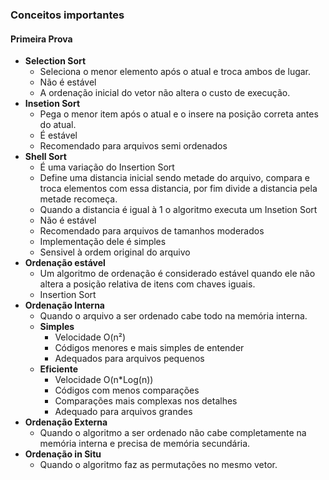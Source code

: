 ### Conceitos importantes


#### Primeira Prova
* **Selection Sort**
	* Seleciona o menor elemento após o atual e troca ambos de lugar.
	* Não é estável
	* A ordenação inicial do vetor não altera o custo de execução.
* **Insetion Sort**
	* Pega o menor item após o atual e o insere na posição correta antes do atual.
	* É estável
	* Recomendado para arquivos semi ordenados
* **Shell Sort**
	* É uma variação do Insertion Sort
	* Define uma distancia inicial sendo metade do arquivo, compara e troca elementos com essa distancia, por fim divide a distancia pela metade recomeça. 
	* Quando a distancia é igual à 1 o algoritmo executa um Insetion Sort
	* Não é estável
	* Recomendado para arquivos de tamanhos moderados
	* Implementação dele é simples
	* Sensivel à ordem original do arquivo
* **Ordenação estável**
	* Um algoritmo de ordenação é considerado estável quando ele não altera a posição relativa de itens com chaves iguais.
	* Insertion Sort
* **Ordenação Interna**
	* Quando o arquivo a ser ordenado cabe todo na memória interna.
	* **Simples**
		* Velocidade O(n²)
		* Códigos menores e mais simples de entender
		* Adequados para arquivos pequenos
	* **Eficiente**
		* Velocidade O(n\*Log(n))
		* Códigos com menos comparações
		* Comparações mais complexas nos detalhes
		* Adequado para arquivos grandes
* **Ordenação Externa**
	* Quando o algoritmo a ser ordenado não cabe completamente na memória interna e precisa de memória secundária.
* **Ordenação in Situ**
	* Quando o algoritmo faz as permutações no mesmo vetor.

